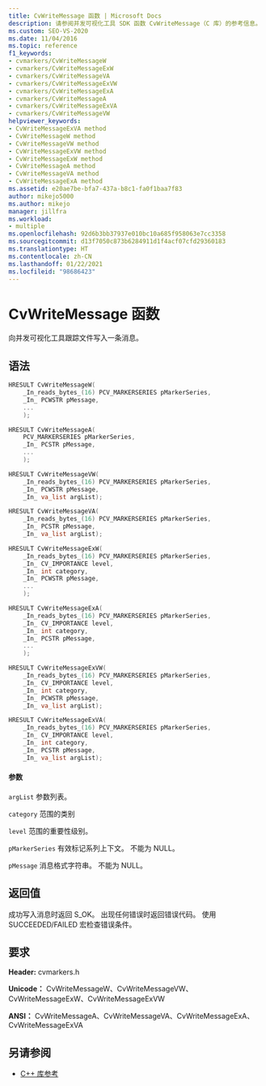 ```yaml
---
title: CvWriteMessage 函数 | Microsoft Docs
description: 请参阅并发可视化工具 SDK 函数 CvWriteMessage（C 库）的参考信息。
ms.custom: SEO-VS-2020
ms.date: 11/04/2016
ms.topic: reference
f1_keywords:
- cvmarkers/CvWriteMessageW
- cvmarkers/CvWriteMessageExW
- cvmarkers/CvWriteMessageVA
- cvmarkers/CvWriteMessageExVW
- cvmarkers/CvWriteMessageExA
- cvmarkers/CvWriteMessageA
- cvmarkers/CvWriteMessageExVA
- cvmarkers/CvWriteMessageVW
helpviewer_keywords:
- CvWriteMessageExVA method
- CvWriteMessageW method
- CvWriteMessageVW method
- CvWriteMessageExVW method
- CvWriteMessageExW method
- CvWriteMessageA method
- CvWriteMessageVA method
- CvWriteMessageExA method
ms.assetid: e20ae7be-bfa7-437a-b8c1-fa0f1baa7f83
author: mikejo5000
ms.author: mikejo
manager: jillfra
ms.workload:
- multiple
ms.openlocfilehash: 92d6b3bb37937e010bc10a685f958063e7cc3358
ms.sourcegitcommit: d13f7050c873b6284911d1f4acf07cfd29360183
ms.translationtype: HT
ms.contentlocale: zh-CN
ms.lasthandoff: 01/22/2021
ms.locfileid: "98686423"
---
```

# <a name="cvwritemessage-function"></a>CvWriteMessage 函数
向并发可视化工具跟踪文件写入一条消息。

## <a name="syntax"></a>语法

```C
HRESULT CvWriteMessageW(
    _In_reads_bytes_(16) PCV_MARKERSERIES pMarkerSeries,
    _In_ PCWSTR pMessage,
    ...
    );

HRESULT CvWriteMessageA(
    PCV_MARKERSERIES pMarkerSeries,
    _In_ PCSTR pMessage,
    ...
    );

HRESULT CvWriteMessageVW(
    _In_reads_bytes_(16) PCV_MARKERSERIES pMarkerSeries,
    _In_ PCWSTR pMessage,
    _In_ va_list argList);

HRESULT CvWriteMessageVA(
    _In_reads_bytes_(16) PCV_MARKERSERIES pMarkerSeries,
    _In_ PCSTR pMessage,
    _In_ va_list argList);

HRESULT CvWriteMessageExW(
    _In_reads_bytes_(16) PCV_MARKERSERIES pMarkerSeries,
    _In_ CV_IMPORTANCE level,
    _In_ int category,
    _In_ PCWSTR pMessage,
    ...
    );

HRESULT CvWriteMessageExA(
    _In_reads_bytes_(16) PCV_MARKERSERIES pMarkerSeries,
    _In_ CV_IMPORTANCE level,
    _In_ int category,
    _In_ PCSTR pMessage,
    ...
    );

HRESULT CvWriteMessageExVW(
    _In_reads_bytes_(16) PCV_MARKERSERIES pMarkerSeries,
    _In_ CV_IMPORTANCE level,
    _In_ int category,
    _In_ PCWSTR pMessage,
    _In_ va_list argList);

HRESULT CvWriteMessageExVA(
    _In_reads_bytes_(16) PCV_MARKERSERIES pMarkerSeries,
    _In_ CV_IMPORTANCE level,
    _In_ int category,
    _In_ PCSTR pMessage,
    _In_ va_list argList);
```

#### <a name="parameters"></a>参数
 `argList` 参数列表。

 `category` 范围的类别

 `level` 范围的重要性级别。

 `pMarkerSeries` 有效标记系列上下文。 不能为 NULL。

 `pMessage` 消息格式字符串。 不能为 NULL。

## <a name="return-value"></a>返回值
 成功写入消息时返回 S_OK。 出现任何错误时返回错误代码。 使用 SUCCEEDED/FAILED 宏检查错误条件。

## <a name="requirements"></a>要求
 **Header:** cvmarkers.h

 **Unicode：** CvWriteMessageW、CvWriteMessageVW、CvWriteMessageExW、CvWriteMessageExVW

 **ANSI：** CvWriteMessageA、CvWriteMessageVA、CvWriteMessageExA、CvWriteMessageExVA

## <a name="see-also"></a>另请参阅
- [C++ 库参考](../profiling/cpp-library-reference.md)